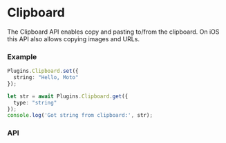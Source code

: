 # Clipboard

The Clipboard API enables copy and pasting to/from the clipboard. On iOS this API also allows 
copying images and URLs.

### Example

```typescript
Plugins.Clipboard.set({
  string: "Hello, Moto"
});

let str = await Plugins.Clipboard.get({
  type: "string"
});
console.log('Got string from clipboard:', str);
```

### API

<plugin-api name="clipboard"></plugin-api>